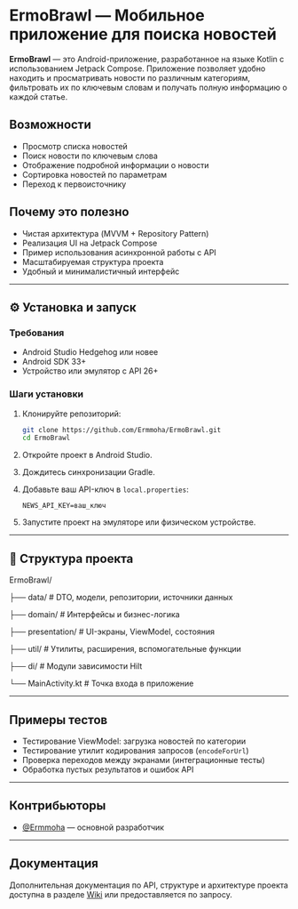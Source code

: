 # ErmoBrawl — Мобильное приложение для поиска новостей

**ErmoBrawl** — это Android-приложение, разработанное на языке Kotlin с использованием Jetpack Compose. Приложение позволяет удобно находить и просматривать новости по различным категориям, фильтровать их по ключевым словам и получать полную информацию о каждой статье.

## Возможности

- Просмотр списка новостей
- Поиск новости по ключевым слова
- Отображение подробной информации о новости
- Сортировка новостей по параметрам
- Переход к первоисточнику

## Почему это полезно

- Чистая архитектура (MVVM + Repository Pattern)
- Реализация UI на Jetpack Compose
- Пример использования асинхронной работы с API
- Масштабируемая структура проекта
- Удобный и минималистичный интерфейс

---

## ⚙️ Установка и запуск

### Требования

- Android Studio Hedgehog или новее
- Android SDK 33+
- Устройство или эмулятор с API 26+

### Шаги установки

1. Клонируйте репозиторий:

    ```bash
    git clone https://github.com/Ermmoha/ErmoBrawl.git
    cd ErmoBrawl
    ```

2. Откройте проект в Android Studio.
3. Дождитесь синхронизации Gradle.
4. Добавьте ваш API-ключ в `local.properties`:

    ```
    NEWS_API_KEY=ваш_ключ
    ```

5. Запустите проект на эмуляторе или физическом устройстве.

---

## 📁 Структура проекта

ErmoBrawl/

├── data/ # DTO, модели, репозитории, источники данных

├── domain/ # Интерфейсы и бизнес-логика

├── presentation/ # UI-экраны, ViewModel, состояния

├── util/ # Утилиты, расширения, вспомогательные функции

├── di/ # Модули зависимости Hilt

└── MainActivity.kt # Точка входа в приложение

---

## Примеры тестов

- Тестирование ViewModel: загрузка новостей по категории
- Тестирование утилит кодирования запросов (`encodeForUrl`)
- Проверка переходов между экранами (интеграционные тесты)
- Обработка пустых результатов и ошибок API

---

## Контрибьюторы

- [@Ermmoha](https://github.com/Ermmoha) — основной разработчик

---

## Документация

Дополнительная документация по API, структуре и архитектуре проекта доступна в разделе [Wiki](https://github.com/Ermmoha/ErmoBrawl/wiki) или предоставляется по запросу.


